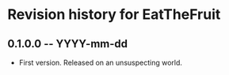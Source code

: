 # Revision history for EatTheFruit

## 0.1.0.0 -- YYYY-mm-dd

* First version. Released on an unsuspecting world.
